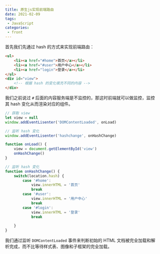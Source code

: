 ```yaml
---
title: 原生js实现前端路由
date: 2021-02-09
tags:
 - JavaScript
categories:
 - front
---
```


首先我们先通过 hash 的方式来实现前端路由：

```html
<ul>
    <li><a href="#home">首页</a></li>
    <li><a href="#user">用户中心</a></li>
    <li><a href="login">登录</a></li>
</ul>
<div id="view">
    <!-- 根据 hash 的变化填充不同的内容 -->
</div>
```

我们之前说过 `#` 后面的内容服务端是不监控的，那这时前端就可以做监控，监控其 hash 变化从而渲染对应的组件。

```js
// 获取 view
let view = null
window.addEventLisenter('DOMContentLoaded', onLoad)

// 监听 hash 变化
window.addEventLisenter('hashchange', onHashChange)

function onLoad() {
    view = document.getElementById('view')
    onHashChange()
}

// 监听 hash 变化
function onHashChange() {
    switch(location.hash) {
        case '#home':
            view.innerHTML = '首页'
            break
        case '#user':
            view.innerHTML = '用户中心'
            break
        case '#login':
            view.innerHTML = '登录'
            break
        
    }
}
```

我们通过监听 `DOMContentLoaded` 事件来判断初始的 HTML 文档被完全加载和解析完成，而不比等待样式表、图像和子框架的完全加载。